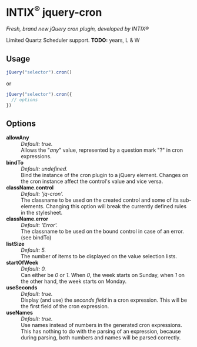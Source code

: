 # INTIX<sup>®</sup> jquery-cron
_Fresh, brand new jQuery cron plugin, developed by INTIX®_


Limited Quartz Scheduler support.
**TODO:** years, L & W

## Usage
```javascript
jQuery("selector").cron()
```
or
```javascript
jQuery("selector").cron({
  // options
})
```


## Options
<dl>

<dt><b>allowAny</b></dt>
<dd><em>Default: true.</em></dd>
<dd>Allows the "<em>any</em>" value, represented by a question mark "?" in cron expressions.<dd>

<dt><b>bindTo</b></dt>
<dd><em>Default: undefined.</em></dd>
<dd>Bind the instance of the cron plugin to a jQuery element. Changes on the cron instance affect the control's value and vice versa.<dd>

<dt><b>className.control</b></dt>
<dd><em>Default: 'jq-cron'.</em></dd>
<dd>The classname to be used on the created control and some of its sub-elements. Changing this option will break the currently defined rules in the stylesheet.<dd>

<dt><b>className.error</b></dt>
<dd><em>Default: 'Error'.</em></dd>
<dd>The classname to be used on the bound control in case of an error. (see bindTo)<dd>

<dt><b>listSize</b></dt>
<dd><em>Default: 5.</em></dd>
<dd>The number of items to be displayed on the value selection lists.<dd>

<dt><b>startOfWeek</b></dt>
<dd><em>Default: 0.</em></dd>
<dd>Can either be <em>0</em> or <em>1</em>. When <em>0</em>, the week starts on Sunday, when <em>1</em> on the other hand, the week starts on Monday.<dd>

<dt><b>useSeconds</b></dt>
<dd><em>Default: true.</em></dd>
<dd>Display (and use) the <em>seconds field</em> in a cron expression. This will be the first field of the cron expression.<dd>

<dt><b>useNames</b></dt>
<dd><em>Default: true.</em></dd>
<dd>Use names instead of numbers in the generated cron expressions. This has nothing to do with the parsing of an expression, because during parsing, both numbers and names will be parsed correctly.<dd>

</dl>
